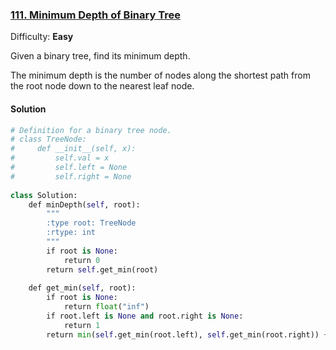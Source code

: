 ### [111\. Minimum Depth of Binary Tree](https://leetcode.com/problems/minimum-depth-of-binary-tree/description/)

Difficulty: **Easy**



Given a binary tree, find its minimum depth.

The minimum depth is the number of nodes along the shortest path from the root node down to the nearest leaf node.



#### Solution
```python
# Definition for a binary tree node.
# class TreeNode:
#     def __init__(self, x):
#         self.val = x
#         self.left = None
#         self.right = None
​
class Solution:
    def minDepth(self, root):
        """
        :type root: TreeNode
        :rtype: int
        """
        if root is None:
            return 0
        return self.get_min(root)
    
    def get_min(self, root):
        if root is None:
            return float("inf")
        if root.left is None and root.right is None:
            return 1
        return min(self.get_min(root.left), self.get_min(root.right)) + 1
```
